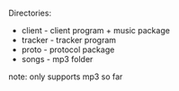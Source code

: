 Directories:

* client - client program + music package
* tracker - tracker program
* proto - protocol package
* songs - mp3 folder

note: only supports mp3 so far
